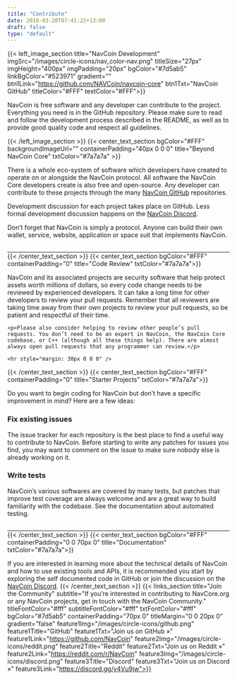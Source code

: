 ```yaml
---
title: "Contribute"
date: 2018-03-20T07:41:22+13:00
draft: false
type: "default"
---
```

{{< left_image_section
    title="NavCoin Development"
    imgSrc="/images/circle-icons/nav_color-nav.png"
    titleSize="27px"
    imgHeight="400px"
    imgPadding="20px"
    bgColor="#7d5ab5"
    linkBgColor="#523971"
    gradient=""
    btn1Link="https://github.com/NAVCoin/navcoin-core"
    btn1Txt="NavCoin GitHub"
    titleColor="#FFF"
    textColor="#FFF">}}
    <p>NavCoin is free software and any developer can contribute to the project. Everything you need is in the GitHub repository. Please make sure to read and follow the development process described in the README, as well as to provide good quality code and respect all guidelines.</p>
{{< /left_image_section >}}
{{< center_text_section
    bgColor="#FFF"
    backgroundImageUrl=""
    containerPadding="40px 0 0 0"
    title="Beyond NavCoin Core"
    txtColor="#7a7a7a" >}}
<p>There is a whole eco-system of software which developers have created to operate on or alongside the NavCoin protocol. All software the NavCoin Core developers create is also free and open-source. Any developer can contribute to these projects through the many <a href="https://github.com/NAVCoin" class="dark-grey-txt-underline" target="e">NavCoin GitHub</a> repositories.</p>

<p>Development discussion for each project takes place on GitHub. Less formal development discussion happens on the <a href="https://discord.gg/y4Vu9jw" class="dark-grey-txt-underline" target="e">NavCoin Discord</a>.</p>

<p>Don’t forget that NavCoin is simply a protocol. Anyone can build their own wallet, service, website, application or space suit that implements NavCoin.</p>

<hr style="margin: 30px 0 0 0" />
{{< /center_text_section >}}
{{< center_text_section
    bgColor="#FFF"
    containerPadding="0"
    title="Code Review"
    txtColor="#7a7a7a">}}
    <p>NavCoin and its associated projects are security software that help protect assets worth millions of dollars, so every code change needs to be reviewed by experienced developers. It can take a long time for other developers to review your pull requests. Remember that all reviewers are taking time away from their own projects to review your pull requests, so be patient and respectful of their time.</p>

    <p>Please also consider helping to review other people’s pull requests. You don’t need to be an expert in NavCoin, the NavCoin Core codebase, or C++ (although all these things help). There are almost always open pull requests that any programmer can review.</p>

    <hr style="margin: 30px 0 0 0" />
{{< /center_text_section >}}
{{< center_text_section
    bgColor="#FFF"
    containerPadding="0"
    title="Starter Projects"
    txtColor="#7a7a7a">}}
    <p>Do you want to begin coding for NavCoin but don’t have a specific improvement in mind? Here are a few ideas:</p>
    <h3>Fix existing issues</h3>
    <p>The issue tracker for each repository is the best place to find a useful way to contribute to NavCoin. Before starting to write any patches for issues you find, you may want to comment on the issue to make sure nobody else is already working on it.</p>
    <h3>Write tests</h3>
    <p>NavCoin’s various softwares are covered by many tests, but patches that improve test coverage are always welcome and are a great way to build familiarity with the codebase. See the documentation about automated testing.</p>
    <hr style="margin: 30px 0 0 0" />
    {{< /center_text_section >}}
{{< center_text_section
    bgColor="#FFF"
    containerPadding="0 0 70px 0"
    title="Documentation"
    txtColor="#7a7a7a">}}
    <p>If you are interested in learning more about the technical details of NavCoin and how to use existing tools and APIs, it is recommended you start by exploring the self documented code in GitHub or join the discussion on the <a href="https://discord.gg/y4Vu9jw" target="e" class="dark-grey-txt-underline">NavCoin Discord</a>.
{{< /center_text_section >}}
{{< links_section
    title="Join the Community"
    subtitle="If you’re interested in contributing to NavCore.org or any NavCoin projects, get in touch with the NavCoin Community."
    titleFontColor="#fff"
    subtitleFontColor="#fff"
    txtFontColor="#fff"
    bgColor="#7d5ab5"
    containerPadding="70px 0"
    titleMargin="0 0 20px 0"
    gradient="false"
    feature1Img="/images/circle-icons/github.png"
    feature1Title="GitHub"
    feature1Txt="Join us on GitHub »"
    feature1Link="https://github.com/NavCoin"
    feature2Img="/images/circle-icons/reddit.png"
    feature2Title="Reddit"
    feature2Txt="Join us on Reddit »"
    feature2Link="https://reddit.com/r/NavCoin"
    feature3Img="/images/circle-icons/discord.png"
    feature3Title="Discord"
    feature3Txt="Join us on Discord »"
    feature3Link="https://discord.gg/y4Vu9jw">}}
